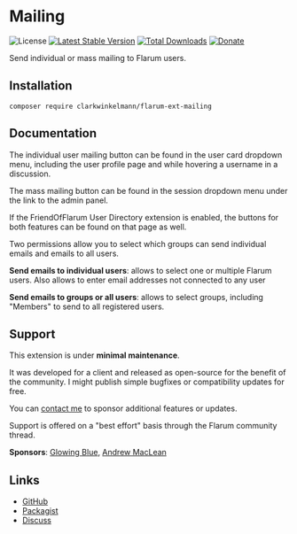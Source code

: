 # Mailing

![License](https://img.shields.io/badge/license-MIT-blue.svg) [![Latest Stable Version](https://img.shields.io/packagist/v/clarkwinkelmann/flarum-ext-mailing.svg)](https://packagist.org/packages/clarkwinkelmann/flarum-ext-mailing) [![Total Downloads](https://img.shields.io/packagist/dt/clarkwinkelmann/flarum-ext-mailing.svg)](https://packagist.org/packages/clarkwinkelmann/flarum-ext-mailing) [![Donate](https://img.shields.io/badge/paypal-donate-yellow.svg)](https://www.paypal.me/clarkwinkelmann)

Send individual or mass mailing to Flarum users.

## Installation

    composer require clarkwinkelmann/flarum-ext-mailing

## Documentation

The individual user mailing button can be found in the user card dropdown menu, including the user profile page and while hovering a username in a discussion.

The mass mailing button can be found in the session dropdown menu under the link to the admin panel.

If the FriendOfFlarum User Directory extension is enabled, the buttons for both features can be found on that page as well.

Two permissions allow you to select which groups can send individual emails and emails to all users.

**Send emails to individual users**: allows to select one or multiple Flarum users. Also allows to enter email addresses not connected to any user

**Send emails to groups or all users**: allows to select groups, including "Members" to send to all registered users.

## Support

This extension is under **minimal maintenance**.

It was developed for a client and released as open-source for the benefit of the community.
I might publish simple bugfixes or compatibility updates for free.

You can [contact me](https://clarkwinkelmann.com/flarum) to sponsor additional features or updates.

Support is offered on a "best effort" basis through the Flarum community thread.

**Sponsors**: [Glowing Blue](https://glowingblue.com/), [Andrew MacLean](https://andrewdmaclean.com/)

## Links

- [GitHub](https://github.com/clarkwinkelmann/flarum-ext-mailing)
- [Packagist](https://packagist.org/packages/clarkwinkelmann/flarum-ext-mailing)
- [Discuss](https://discuss.flarum.org/d/20443)

